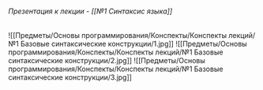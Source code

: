 ###### Презентация к лекции - [[№1 Синтаксис языка]]

![[Предметы/Основы программирования/Конспекты/Конспекты лекций/№1 Базовые синтаксические конструкции/1.jpg]]
![[Предметы/Основы программирования/Конспекты/Конспекты лекций/№1 Базовые синтаксические конструкции/2.jpg]]
![[Предметы/Основы программирования/Конспекты/Конспекты лекций/№1 Базовые синтаксические конструкции/3.jpg]]